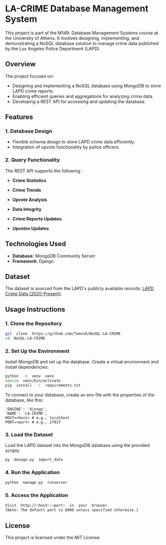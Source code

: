 # LA-CRIME Database Management System

This project is part of the M149: Database Management Systems course at the University of Athens. It involves designing, implementing, and demonstrating a NoSQL database solution to manage crime data published by the Los Angeles Police Department (LAPD).

## Overview

The project focuses on:

- Designing and implementing a NoSQL database using MongoDB to store LAPD crime reports.
- Enabling efficient queries and aggregations for analyzing crime data.
- Developing a REST API for accessing and updating the database.
  

## Features

### 1. Database Design

- Flexible schema design to store LAPD crime data efficiently.
- Integration of upvote functionality by police officers.

### 2. Query Functionality

The REST API supports the following :

- **Crime Statistics**

- **Crime Trends**

- **Upvote Analysis**
  
- **Data Integrity**

- **Crime Reports Updates**
  
- **Upvotes Updates**

## Technologies Used

- **Database:** MongoDB Community Server.
- **Framework:** Django

## Dataset

The dataset is sourced from the LAPD's publicly available records: [LAPD Crime Data (2020-Present)](https://data.lacity.org/Public-Safety/Crime-Data-from-2020-to-Present/2nrs-mtv8).

## Usage Instructions

### 1. Clone the Repository

```bash
git  clone  https://github.com/TomusD/NoSQL-LA-CRIME
cd  NoSQL-LA-CRIME
```

### 2. Set Up the Environment

Install MongoDB and set up the database.
Create a virtual environment and install dependencies:

```bash
python  -m  venv  venv
source  venv/bin/activate
pip  install  -r  requirements.txt
```

To connect to your database, create an env file with the properties of the database, like this:

```
'ENGINE': 'djongo',
'NAME': 'LA-CRIME',
HOST=<host> # e.g., localhost
PORT=<port> # e.g., 27017
```

### 3. Load the Dataset

Load the LAPD dataset into the MongoDB database using the provided scripts.

```bash
py  manage.py  import_data
```

### 4. Run the Application

```bash
python  manage.py  runserver
```

### 5. Access the Application

```bash
Visit  http://<host>:<port>  in  your  browser.
(Note: The default port is 8000 unless specified otherwise.)
```

## License

This project is licensed under the MIT License.